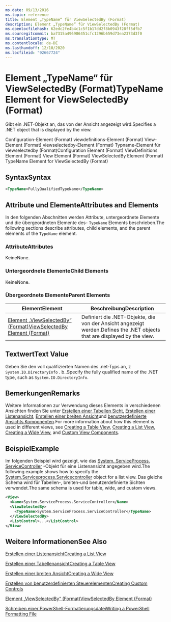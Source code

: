 ```yaml
---
ms.date: 09/13/2016
ms.topic: reference
title: Element „TypeName“ für ViewSelectedBy (Format)
description: Element „TypeName“ für ViewSelectedBy (Format)
ms.openlocfilehash: 62edc2fe4b4c1c5f1b17dd2f8b0943f28ff5dfb7
ms.sourcegitcommit: ba7315a496986451cfc1296b659d73ea2373d3f0
ms.translationtype: MT
ms.contentlocale: de-DE
ms.lasthandoff: 12/10/2020
ms.locfileid: "92667724"
---
```

# <a name="typename-element-for-viewselectedby-format"></a><span data-ttu-id="41bfe-103">Element „TypeName“ für ViewSelectedBy (Format)</span><span class="sxs-lookup"><span data-stu-id="41bfe-103">TypeName Element for ViewSelectedBy (Format)</span></span>

<span data-ttu-id="41bfe-104">Gibt ein .NET-Objekt an, das von der Ansicht angezeigt wird.</span><span class="sxs-lookup"><span data-stu-id="41bfe-104">Specifies a .NET object that is displayed by the view.</span></span>

<span data-ttu-id="41bfe-105">Configuration-Element (Format) viewdefinitions-Element (Format) View-Element (Format) viewselectedby-Element (Format) Typname-Element für viewselectedby (Format)</span><span class="sxs-lookup"><span data-stu-id="41bfe-105">Configuration Element (Format) ViewDefinitions Element (Format) View Element (Format) ViewSelectedBy Element (Format) TypeName Element for ViewSelectedBy (Format)</span></span>

## <a name="syntax"></a><span data-ttu-id="41bfe-106">Syntax</span><span class="sxs-lookup"><span data-stu-id="41bfe-106">Syntax</span></span>

```xml
<TypeName>FullyQualifiedTypeName</TypeName>
```

## <a name="attributes-and-elements"></a><span data-ttu-id="41bfe-107">Attribute und Elemente</span><span class="sxs-lookup"><span data-stu-id="41bfe-107">Attributes and Elements</span></span>

<span data-ttu-id="41bfe-108">In den folgenden Abschnitten werden Attribute, untergeordnete Elemente und die übergeordneten Elemente des- `TypeName` Elements beschrieben.</span><span class="sxs-lookup"><span data-stu-id="41bfe-108">The following sections describe attributes, child elements, and the parent elements of the `TypeName` element.</span></span>

### <a name="attributes"></a><span data-ttu-id="41bfe-109">Attribute</span><span class="sxs-lookup"><span data-stu-id="41bfe-109">Attributes</span></span>

<span data-ttu-id="41bfe-110">Keine</span><span class="sxs-lookup"><span data-stu-id="41bfe-110">None.</span></span>

### <a name="child-elements"></a><span data-ttu-id="41bfe-111">Untergeordnete Elemente</span><span class="sxs-lookup"><span data-stu-id="41bfe-111">Child Elements</span></span>

<span data-ttu-id="41bfe-112">Keine</span><span class="sxs-lookup"><span data-stu-id="41bfe-112">None.</span></span>

### <a name="parent-elements"></a><span data-ttu-id="41bfe-113">Übergeordnete Elemente</span><span class="sxs-lookup"><span data-stu-id="41bfe-113">Parent Elements</span></span>

|<span data-ttu-id="41bfe-114">Element</span><span class="sxs-lookup"><span data-stu-id="41bfe-114">Element</span></span>|<span data-ttu-id="41bfe-115">Beschreibung</span><span class="sxs-lookup"><span data-stu-id="41bfe-115">Description</span></span>|
|-------------|-----------------|
|[<span data-ttu-id="41bfe-116">Element „ViewSelectedBy“ (Format)</span><span class="sxs-lookup"><span data-stu-id="41bfe-116">ViewSelectedBy Element (Format)</span></span>](./viewselectedby-element-format.md)|<span data-ttu-id="41bfe-117">Definiert die .NET-Objekte, die von der Ansicht angezeigt werden.</span><span class="sxs-lookup"><span data-stu-id="41bfe-117">Defines the .NET objects that are displayed by the view.</span></span>|

## <a name="text-value"></a><span data-ttu-id="41bfe-118">Textwert</span><span class="sxs-lookup"><span data-stu-id="41bfe-118">Text Value</span></span>

<span data-ttu-id="41bfe-119">Geben Sie den voll qualifizierten Namen des .net-Typs an, z `System.IO.DirectoryInfo` . b..</span><span class="sxs-lookup"><span data-stu-id="41bfe-119">Specify the fully qualified name of the .NET type, such as `System.IO.DirectoryInfo`.</span></span>

## <a name="remarks"></a><span data-ttu-id="41bfe-120">Bemerkungen</span><span class="sxs-lookup"><span data-stu-id="41bfe-120">Remarks</span></span>

<span data-ttu-id="41bfe-121">Weitere Informationen zur Verwendung dieses Elements in verschiedenen Ansichten finden Sie unter [Erstellen einer Tabellen Sicht](./creating-a-table-view.md), [Erstellen einer Listenansicht](./creating-a-list-view.md), [Erstellen einer breiten Ansicht](./creating-a-wide-view.md)und [benutzerdefinierte Ansichts Komponenten](./creating-custom-controls.md).</span><span class="sxs-lookup"><span data-stu-id="41bfe-121">For more information about how this element is used in different views, see [Creating a Table View](./creating-a-table-view.md), [Creating a List View](./creating-a-list-view.md), [Creating a Wide View](./creating-a-wide-view.md), and [Custom View Components](./creating-custom-controls.md).</span></span>

## <a name="example"></a><span data-ttu-id="41bfe-122">Beispiel</span><span class="sxs-lookup"><span data-stu-id="41bfe-122">Example</span></span>

<span data-ttu-id="41bfe-123">Im folgenden Beispiel wird gezeigt, wie das [System. ServiceProcess. ServiceController](/dotnet/api/System.ServiceProcess.ServiceController) -Objekt für eine Listenansicht angegeben wird.</span><span class="sxs-lookup"><span data-stu-id="41bfe-123">The following example shows how to specify the [System.Serviceprocess.Servicecontroller](/dotnet/api/System.ServiceProcess.ServiceController) object for a list view.</span></span> <span data-ttu-id="41bfe-124">Das gleiche Schema wird für Tabellen-, breiten-und benutzerdefinierte Sichten verwendet.</span><span class="sxs-lookup"><span data-stu-id="41bfe-124">The same schema is used for table, wide, and custom views.</span></span>

```xml
<View>
  <Name>System.ServiceProcess.ServiceController</Name>
  <ViewSelectedBy>
    <TypeName>System.ServiceProcess.ServiceController</TypeName>
  </ViewSelectedBy>
  <ListControl>...</ListControl>
</View>
```

## <a name="see-also"></a><span data-ttu-id="41bfe-125">Weitere Informationen</span><span class="sxs-lookup"><span data-stu-id="41bfe-125">See Also</span></span>

[<span data-ttu-id="41bfe-126">Erstellen einer Listenansicht</span><span class="sxs-lookup"><span data-stu-id="41bfe-126">Creating a List View</span></span>](./creating-a-list-view.md)

[<span data-ttu-id="41bfe-127">Erstellen einer Tabellenansicht</span><span class="sxs-lookup"><span data-stu-id="41bfe-127">Creating a Table View</span></span>](./creating-a-table-view.md)

[<span data-ttu-id="41bfe-128">Erstellen einer breiten Ansicht</span><span class="sxs-lookup"><span data-stu-id="41bfe-128">Creating a Wide View</span></span>](./creating-a-wide-view.md)

[<span data-ttu-id="41bfe-129">Erstellen von benutzerdefinierten Steuerelementen</span><span class="sxs-lookup"><span data-stu-id="41bfe-129">Creating Custom Controls</span></span>](./creating-custom-controls.md)

[<span data-ttu-id="41bfe-130">Element „ViewSelectedBy“ (Format)</span><span class="sxs-lookup"><span data-stu-id="41bfe-130">ViewSelectedBy Element (Format)</span></span>](./viewselectedby-element-format.md)

[<span data-ttu-id="41bfe-131">Schreiben einer PowerShell-Formatierungsdatei</span><span class="sxs-lookup"><span data-stu-id="41bfe-131">Writing a PowerShell Formatting File</span></span>](./writing-a-powershell-formatting-file.md)
